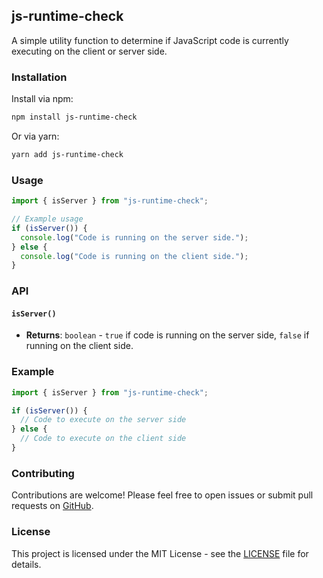 ## js-runtime-check

A simple utility function to determine if JavaScript code is currently executing on the client or server side.

### Installation

Install via npm:

```bash
npm install js-runtime-check
```

Or via yarn:

```bash
yarn add js-runtime-check
```

### Usage

```javascript
import { isServer } from "js-runtime-check";

// Example usage
if (isServer()) {
  console.log("Code is running on the server side.");
} else {
  console.log("Code is running on the client side.");
}
```

### API

#### `isServer()`

- **Returns**: `boolean` - `true` if code is running on the server side, `false` if running on the client side.

### Example

```javascript
import { isServer } from "js-runtime-check";

if (isServer()) {
  // Code to execute on the server side
} else {
  // Code to execute on the client side
}
```

### Contributing

Contributions are welcome! Please feel free to open issues or submit pull requests on [GitHub](https://github.com/your-username/is-server-check).

### License

This project is licensed under the MIT License - see the [LICENSE](LICENSE) file for details.
